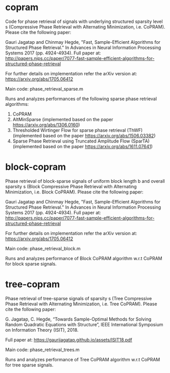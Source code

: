 # copram

Code for phase retrieval of signals with underlying structured sparsity level s (Compressive Phase Retrieval with Alternating Minimization, i.e. CoPRAM). Please cite the following paper:

Gauri Jagatap and Chinmay Hegde, "Fast, Sample-Efficient Algorithms for Structured Phase Retrieval." In Advances in Neural Information Processing Systems 2017 (pp. 4924-4934).
Full paper at: http://papers.nips.cc/paper/7077-fast-sample-efficient-algorithms-for-structured-phase-retrieval

For further details on implementation refer the arXiv version at: https://arxiv.org/abs/1705.06412


Main code:
phase_retrieval_sparse.m 

Runs and analyzes performances of the following sparse phase retrieval algorithms:
1. CoPRAM
2. AltMinSparse 
(implemented based on the paper https://arxiv.org/abs/1306.0160)
3. Thresholded Wirtinger Flow for sparse phase retrieval (ThWF)
(implemented based on the paper https://arxiv.org/abs/1506.03382)
4. Sparse Phase Retrieval using Truncated Amplitude Flow (SparTA)
(implemented based on the paper https://arxiv.org/abs/1611.07641)

# block-copram

Phase retrieval of block-sparse signals of uniform block length b and overall sparsity s (Block Compressive Phase Retrieval with Alternating Minimization, i.e. Block CoPRAM). Please cite the following paper:

Gauri Jagatap and Chinmay Hegde, "Fast, Sample-Efficient Algorithms for Structured Phase Retrieval." In Advances in Neural Information Processing Systems 2017 (pp. 4924-4934).
Full paper at: http://papers.nips.cc/paper/7077-fast-sample-efficient-algorithms-for-structured-phase-retrieval

For further details on implementation refer the arXiv version at: https://arxiv.org/abs/1705.06412

Main code:
phase_retrieval_block.m

Runs and analyzes performance of Block CoPRAM algorithm w.r.t CoPRAM for block sparse signals.


# tree-copram

Phase retrieval of tree-sparse signals of sparsity s (Tree Compressive Phase Retrieval with Alternating Minimization, i.e. Tree CoPRAM). Please cite the following paper:

G. Jagatap, C. Hegde, “Towards Sample-Optimal Methods for Solving Random Quadratic Equations with Structure”, IEEE International Symposium on Information Theory (ISIT), 2018.

Full paper at: https://gaurijagatap.github.io/assets/ISIT18.pdf

Main code:
phase_retrieval_trees.m

Runs and analyzes performance of Tree CoPRAM algorithm w.r.t CoPRAM for tree sparse signals.


